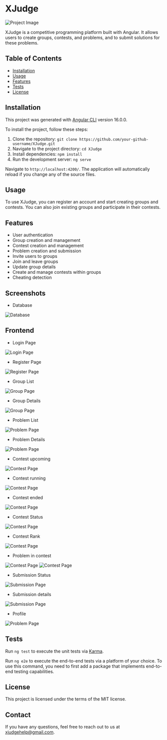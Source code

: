 # XJudge

![Project Image](/images/home_page.jpg)

XJudge is a competitive programming platform built with Angular. It allows users to create groups, contests, and problems, and to submit solutions for these problems.

## Table of Contents

- [Installation](#installation)
- [Usage](#usage)
- [Features](#features)
- [Tests](#tests)
- [License](#license)

## Installation

This project was generated with [Angular CLI](https://github.com/angular/angular-cli) version 16.0.0.

To install the project, follow these steps:

1. Clone the repository: `git clone https://github.com/your-github-username/XJudge.git`
2. Navigate to the project directory: `cd XJudge`
3. Install dependencies: `npm install`
4. Run the development server: `ng serve`

Navigate to `http://localhost:4200/`. The application will automatically reload if you change any of the source files.

## Usage

To use XJudge, you can register an account and start creating groups and contests. You can also join existing groups and participate in their contests.

## Features

- User authentication
- Group creation and management
- Contest creation and management
- Problem creation and submission
- Invite users to groups
- Join and leave groups
- Update group details
- Create and manage contests within groups
- Cheating detection

## Screenshots

- Database

![Database](/images/xJudge_DBD.png)

## Frontend

  - Login Page

![Login Page](/images/login_page.jpg)

  - Register Page

![Register Page](/images/register_page.jpg)

  - Group List

![Group Page](/images/group_list_page.jpg)

  - Group Details

![Group Page](/images/group_details.jpg)

  - Problem List

![Problem Page](/images/problem_list_page.jpg)

  - Problem Details

![Problem Page](/images/problem_details.jpg)

  - Contest upcoming

  ![Contest Page](/images/contest_details_upcoming.jpg)

  - Contest running

  ![Contest Page](/images/contest_details_running.jpg)

  - Contest ended

  ![Contest Page](/images/contest_ended.jpg)

  - Contest Status

  ![Contest Page](/images/contest_status.jpg)

  - Contest Rank

  ![Contest Page](/images/contest_rank.jpg)

  - Problem in contest

  ![Contest Page](/images/problem_conetst1.jpg)
  ![Contest Page](/images/problem_contest2.jpg)

  - Submission Status

  ![Submission Page](/images/submission_status.jpg)

  - Submission details

  ![Submission Page](/images/submissoin_details.jpg)

  - Profile

  ![Problem Page](/images/profile.jpg)


## Tests

Run `ng test` to execute the unit tests via [Karma](https://karma-runner.github.io).

Run `ng e2e` to execute the end-to-end tests via a platform of your choice. To use this command, you need to first add a package that implements end-to-end testing capabilities.

## License

This project is licensed under the terms of the MIT license.

## Contact

If you have any questions, feel free to reach out to us at [xjudgehelp@gmail.com](mailto:xjudgehelp@gmail.com).
